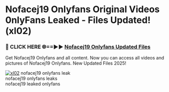 # Nofacej19 Onlyfans Original Videos 0nlyFans Leaked - Files Updated! (xl02)

<h3>🔴 CLICK HERE 🌐==►► <a href="https://tinyurl.com/2jnfzry5" rel="nofollow">Nofacej19 Onlyfans Updated Files</a></h3>

Get Nofacej19 Onlyfans and all content. Now you can access all videos and pictures of Nofacej19 Onlyfans. New Updated Files 2025!

[![xl02](https://i.imgur.com/GyGTBgg.gif)](https://tinyurl.com/2jnfzry5)
nofacej19 onlyfans leak<br>
nofacej19 onlyfans leaks<br>
nofacej19 leaked onlyfans